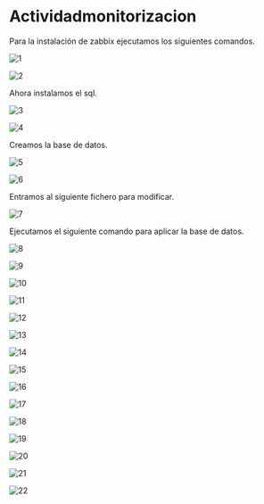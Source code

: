 ﻿# Actividadmonitorizacion
Para la instalación de zabbix ejecutamos los siguientes comandos.

![1](https://github.com/Kevinchorat/Actividadmonitorizacion/blob/main/zabbix.png?raw=true)

![2](https://github.com/Kevinchorat/Actividadmonitorizacion/blob/main/zabbix1.png?raw=true)

Ahora instalamos el sql.

![3](https://github.com/Kevinchorat/Actividadmonitorizacion/blob/main/zabbix2.png?raw=true)

![4](https://github.com/Kevinchorat/Actividadmonitorizacion/blob/main/zabbix3.png?raw=true)

Creamos la base de datos.

![5](https://github.com/Kevinchorat/Actividadmonitorizacion/blob/main/zabbix4.png?raw=true)

![6](https://github.com/Kevinchorat/Actividadmonitorizacion/blob/main/zabbix5.png?raw=true)

Entramos al siguiente fichero para modificar.

![7](https://github.com/Kevinchorat/Actividadmonitorizacion/blob/main/zabbix6.png?raw=true)

Ejecutamos el siguiente comando para aplicar la base de datos.

![8](https://github.com/Kevinchorat/Actividadmonitorizacion/blob/main/zabbix7.png?raw=true)

![9](https://github.com/Kevinchorat/Actividadmonitorizacion/blob/main/zabbix8.png?raw=true)

![10](https://github.com/Kevinchorat/Actividadmonitorizacion/blob/main/zabbix9.png?raw=true)

![11](https://github.com/Kevinchorat/Actividadmonitorizacion/blob/main/zabbix10.png?raw=true)

![12](https://github.com/Kevinchorat/Actividadmonitorizacion/blob/main/zabbix11.png?raw=true)

![13](https://github.com/Kevinchorat/Actividadmonitorizacion/blob/main/zabbix12.png?raw=true)

![14](https://github.com/Kevinchorat/Actividadmonitorizacion/blob/main/zabbix13.png?raw=true)

![15](https://github.com/Kevinchorat/Actividadmonitorizacion/blob/main/zabbix14.png?raw=true)

![16](https://github.com/Kevinchorat/Actividadmonitorizacion/blob/main/zabbix15.png?raw=true)

![17](https://github.com/Kevinchorat/Actividadmonitorizacion/blob/main/zabbix16.png?raw=true)

![18](https://github.com/Kevinchorat/Actividadmonitorizacion/blob/main/zabbix17.png?raw=true)

![19](https://github.com/Kevinchorat/Actividadmonitorizacion/blob/main/zabbix18.png?raw=true)

![20](https://github.com/Kevinchorat/Actividadmonitorizacion/blob/main/zabbix19.png?raw=true)

![21](https://github.com/Kevinchorat/Actividadmonitorizacion/blob/main/zabbix20.png?raw=true)

![22](https://github.com/Kevinchorat/Actividadmonitorizacion/blob/main/zabbix21.png?raw=true)
